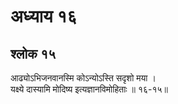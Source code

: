 # अध्याय १६

## श्लोक १५

आढ्योऽभिजनवानस्मि कोऽन्योऽस्ति सदृशो मया ।<br>यक्ष्ये दास्यामि मोदिष्य इत्यज्ञानविमोहिताः ॥ १६-१५॥<br><br>

